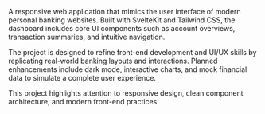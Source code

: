 A responsive web application that mimics the user interface of modern personal banking websites. Built with SvelteKit and Tailwind CSS, the dashboard includes core UI components such as account overviews, transaction summaries, and intuitive navigation.

The project is designed to refine front-end development and UI/UX skills by replicating real-world banking layouts and interactions. Planned enhancements include dark mode, interactive charts, and mock financial data to simulate a complete user experience.

This project highlights attention to responsive design, clean component architecture, and modern front-end practices.
